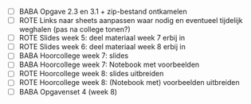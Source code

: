 - [ ] BABA Opgave 2.3 en 3.1 + zip-bestand ontkamelen
- [ ] ROTE Links naar sheets aanpassen waar nodig en eventueel tijdelijk weghalen (pas na college tonen?)
- [ ] ROTE Slides week 5: deel materiaal week 7 erbij in
- [ ] ROTE Slides week 6: deel materiaal week 8 erbij in
- [ ] BABA Hoorcollege week 7: slides
- [ ] BABA Hoorcollege week 7: Notebook met voorbeelden
- [ ] ROTE Hoorcollege week 8: slides uitbreiden
- [ ] ROTE Hoorcollege week 8: (Notebook met) voorbeelden uitbreiden
- [ ] BABA Opgavenset 4 (week 8)